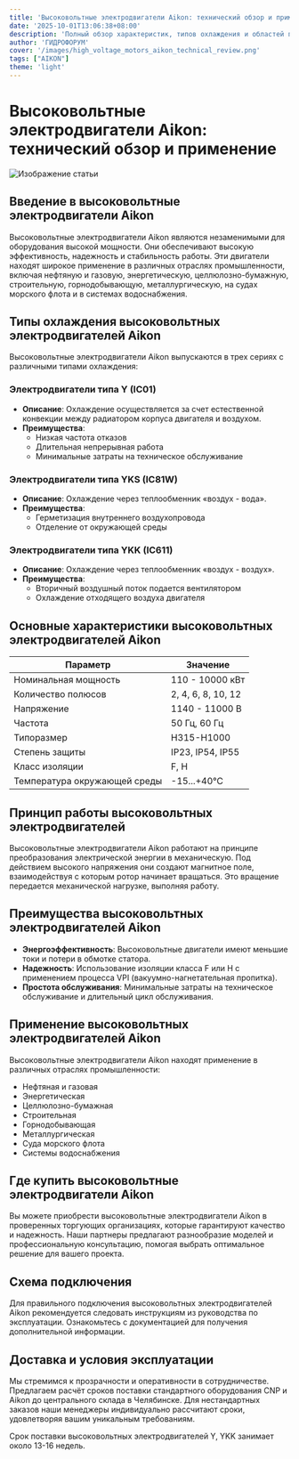 ```yaml
---
title: 'Высоковольтные электродвигатели Aikon: технический обзор и применение'
date: '2025-10-01T13:06:38+08:00'
description: 'Полный обзор характеристик, типов охлаждения и областей применения высоковольтных электродвигателей Aikon.'
author: 'ГИДРОФОРУМ'
cover: '/images/high_voltage_motors_aikon_technical_review.png'
tags: ["AIKON"]
theme: 'light'
---
```


# Высоковольтные электродвигатели Aikon: технический обзор и применение

![Изображение статьи](/images/high_voltage_motors_aikon_technical_review.jpg)

## Введение в высоковольтные электродвигатели Aikon

Высоковольтные электродвигатели Aikon являются незаменимыми для оборудования высокой мощности. Они обеспечивают высокую эффективность, надежность и стабильность работы. Эти двигатели находят широкое применение в различных отраслях промышленности, включая нефтяную и газовую, энергетическую, целлюлозно-бумажную, строительную, горнодобывающую, металлургическую, на судах морского флота и в системах водоснабжения.

## Типы охлаждения высоковольтных электродвигателей Aikon

Высоковольтные электродвигатели Aikon выпускаются в трех сериях с различными типами охлаждения:

### Электродвигатели типа Y (IC01)

- **Описание**: Охлаждение осуществляется за счет естественной конвекции между радиатором корпуса двигателя и воздухом.
- **Преимущества**:
  - Низкая частота отказов
  - Длительная непрерывная работа
  - Минимальные затраты на техническое обслуживание

### Электродвигатели типа YKS (IC81W)

- **Описание**: Охлаждение через теплообменник «воздух - вода».
- **Преимущества**:
  - Герметизация внутреннего воздухопровода
  - Отделение от окружающей среды

### Электродвигатели типа YKK (IC611)

- **Описание**: Охлаждение через теплообменник «воздух - воздух».
- **Преимущества**:
  - Вторичный воздушный поток подается вентилятором
  - Охлаждение отходящего воздуха двигателя

## Основные характеристики высоковольтных электродвигателей Aikon

| Параметр                 | Значение                                                                 |
|--------------------------|---------------------------------------------------------------------------|
| Номинальная мощность    | 110 - 10000 кВт                                                      |
| Количество полюсов       | 2, 4, 6, 8, 10, 12                                                  |
| Напряжение               | 1140 - 11000 В                                                       |
| Частота                  | 50 Гц, 60 Гц                                                         |
| Типоразмер                | H315-H1000                                                        |
| Степень защиты          | IP23, IP54, IP55                                                      |
| Класс изоляции           | F, H                                                                  |
| Температура окружающей среды | -15...+40°С                                                   |

## Принцип работы высоковольтных электродвигателей

Высоковольтные электродвигатели Aikon работают на принципе преобразования электрической энергии в механическую. Под действием высокого напряжения они создают магнитное поле, взаимодействуя с которым ротор начинает вращаться. Это вращение передается механической нагрузке, выполняя работу.

## Преимущества высоковольтных электродвигателей Aikon

- **Энергоэффективность**: Высоковольтные двигатели имеют меньшие токи и потери в обмотке статора.
- **Надежность**: Использование изоляции класса F или H с применением процесса VPI (вакуумно-нагнетательная пропитка).
- **Простота обслуживания**: Минимальные затраты на техническое обслуживание и длительный цикл обслуживания.

## Применение высоковольтных электродвигателей Aikon

Высоковольтные электродвигатели Aikon находят применение в различных отраслях промышленности:

- Нефтяная и газовая
- Энергетическая
- Целлюлозно-бумажная
- Строительная
- Горнодобывающая
- Металлургическая
- Суда морского флота
- Системы водоснабжения

## Где купить высоковольтные электродвигатели Aikon

Вы можете приобрести высоковольтные электродвигатели Aikon в проверенных торгующих организациях, которые гарантируют качество и надежность. Наши партнеры предлагают разнообразие моделей и профессиональную консультацию, помогая выбрать оптимальное решение для вашего проекта.

## Схема подключения

Для правильного подключения высоковольтных электродвигателей Aikon рекомендуется следовать инструкциям из руководства по эксплуатации. Ознакомьтесь с документацией для получения дополнительной информации.


## Доставка и условия эксплуатации

Мы стремимся к прозрачности и оперативности в сотрудничестве. Предлагаем расчёт сроков поставки стандартного оборудования CNP и Aikon до центрального склада в Челябинске. Для нестандартных заказов наши менеджеры индивидуально рассчитают сроки, удовлетворяя вашим уникальным требованиям.

Срок поставки высоковольтных электродвигателей Y, YKK занимает около 13-16 недель.
